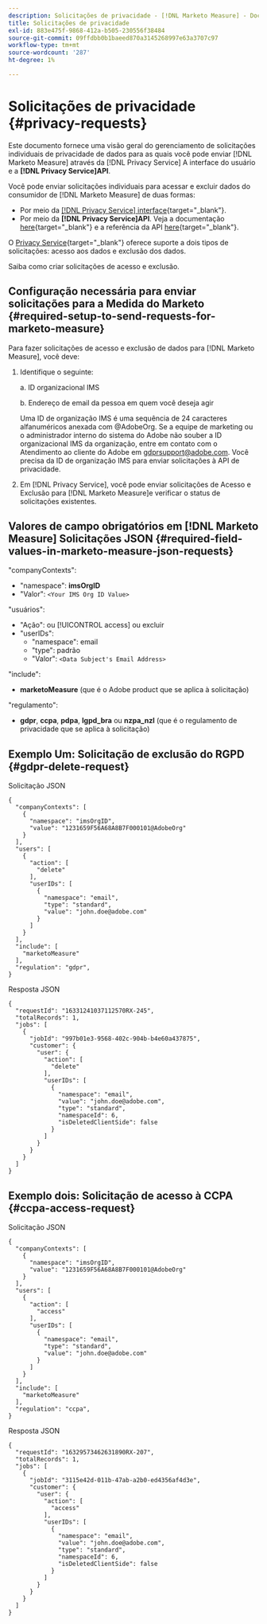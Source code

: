 ```yaml
---
description: Solicitações de privacidade - [!DNL Marketo Measure] - Documentação do produto
title: Solicitações de privacidade
exl-id: 883e475f-9868-412a-b505-230556f38484
source-git-commit: 09ffdbb0b1baeed870a3145268997e63a3707c97
workflow-type: tm+mt
source-wordcount: '287'
ht-degree: 1%

---
```


# Solicitações de privacidade {#privacy-requests}

Este documento fornece uma visão geral do gerenciamento de solicitações individuais de privacidade de dados para as quais você pode enviar [!DNL Marketo Measure] através da [!DNL Privacy Service] A interface do usuário e a **[!DNL Privacy Service]API**.

Você pode enviar solicitações individuais para acessar e excluir dados do consumidor de [!DNL Marketo Measure] de duas formas:

* Por meio da [[!DNL Privacy Service] interface](https://experienceleague.adobe.com/docs/experience-platform/privacy/ui/overview.html){target=&quot;_blank&quot;}.
* Por meio da **[!DNL Privacy Service]API**. Veja a documentação [here](https://experienceleague.adobe.com/docs/experience-platform/privacy/api/overview.html){target=&quot;_blank&quot;} e a referência da API [here](https://developer.adobe.com/experience-platform-apis/references/privacy-service/){target=&quot;_blank&quot;}.

O [Privacy Service](https://experienceleague.adobe.com/docs/experience-platform/privacy/home.html){target=&quot;_blank&quot;} oferece suporte a dois tipos de solicitações: acesso aos dados e exclusão dos dados.

Saiba como criar solicitações de acesso e exclusão.

## Configuração necessária para enviar solicitações para a Medida do Marketo {#required-setup-to-send-requests-for-marketo-measure}

Para fazer solicitações de acesso e exclusão de dados para [!DNL Marketo Measure], você deve:

1. Identifique o seguinte:

   a. ID organizacional IMS

   b. Endereço de email da pessoa em quem você deseja agir

   Uma ID de organização IMS é uma sequência de 24 caracteres alfanuméricos anexada com @AdobeOrg. Se a equipe de marketing ou o administrador interno do sistema do Adobe não souber a ID organizacional IMS da organização, entre em contato com o Atendimento ao cliente do Adobe em gdprsupport@adobe.com. Você precisa da ID de organização IMS para enviar solicitações à API de privacidade.

1. Em [!DNL Privacy Service], você pode enviar solicitações de Acesso e Exclusão para [!DNL Marketo Measure]e verificar o status de solicitações existentes.

## Valores de campo obrigatórios em [!DNL Marketo Measure] Solicitações JSON {#required-field-values-in-marketo-measure-json-requests}

&quot;companyContexts&quot;:

* &quot;namespace&quot;: **imsOrgID**
* &quot;Valor&quot;: `<Your IMS Org ID Value>`

&quot;usuários&quot;:

* &quot;Ação&quot;: ou [!UICONTROL access] ou excluir
* &quot;userIDs&quot;:
   * &quot;namespace&quot;: email
   * &quot;type&quot;: padrão
   * &quot;Valor&quot;: `<Data Subject's Email Address>`

&quot;include&quot;:

* **marketoMeasure** (que é o Adobe product que se aplica à solicitação)

&quot;regulamento&quot;:

* **gdpr**, **ccpa**, **pdpa**, **lgpd_bra** ou **nzpa_nzl** (que é o regulamento de privacidade que se aplica à solicitação)

## Exemplo Um: Solicitação de exclusão do RGPD {#gdpr-delete-request}

Solicitação JSON

```text
{
  "companyContexts": [
    {
      "namespace": "imsOrgID",
      "value": "1231659F56A68A8B7F000101@AdobeOrg"
    }
  ],
  "users": [
    {
      "action": [
        "delete"
      ],
      "userIDs": [
        {
          "namespace": "email",
          "type": "standard",
          "value": "john.doe@adobe.com"
        }
      ]
    }
  ],
  "include": [
    "marketoMeasure"
  ],
  "regulation": "gdpr",
}
```

Resposta JSON

```text
{
  "requestId": "16331241037112570RX-245",
  "totalRecords": 1,
  "jobs": [
    {
      "jobId": "997b01e3-9568-402c-904b-b4e60a437875",
      "customer": {
        "user": {
          "action": [
            "delete"
          ],
          "userIDs": [
            {
              "namespace": "email",
              "value": "john.doe@adobe.com",
              "type": "standard",
              "namespaceId": 6,
              "isDeletedClientSide": false
            }
          ]
        }
      }
    }
  ]
}
```

## Exemplo dois: Solicitação de acesso à CCPA {#ccpa-access-request}

Solicitação JSON

```text
{
  "companyContexts": [
    {
      "namespace": "imsOrgID",
      "value": "1231659F56A68A8B7F000101@AdobeOrg"
    }
  ],
  "users": [
    {
      "action": [
        "access"
      ],
      "userIDs": [
        {
          "namespace": "email",
          "type": "standard",
          "value": "john.doe@adobe.com"
        }
      ]
    }
  ],
  "include": [
    "marketoMeasure"
  ],
  "regulation": "ccpa",
}
```

Resposta JSON

```text
{
  "requestId": "16329573462631890RX-207",
  "totalRecords": 1,
  "jobs": [
    {
      "jobId": "3115e42d-011b-47ab-a2b0-ed4356af4d3e",
      "customer": {
        "user": {
          "action": [
            "access"
          ],
          "userIDs": [
            {
              "namespace": "email",
              "value": "john.doe@adobe.com",
              "type": "standard",
              "namespaceId": 6,
              "isDeletedClientSide": false
            }
          ]
        }
      }
    }
  ]
}
```
